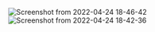 ![Screenshot from 2022-04-24 18-46-42](https://user-images.githubusercontent.com/59522615/164978416-513cb088-b803-45bd-b1a8-e9b2de682ef7.png)
![Screenshot from 2022-04-24 18-42-36](https://user-images.githubusercontent.com/59522615/164978417-289227d3-9ed2-4c9d-a3c0-87deb69a1bd1.png)
